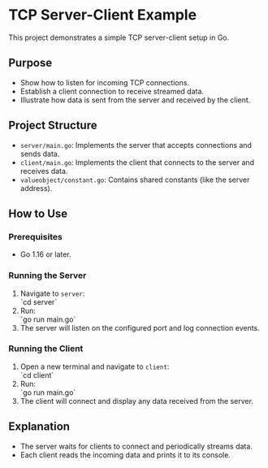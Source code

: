 # TCP Server-Client Example

This project demonstrates a simple TCP server-client setup in Go.

## Purpose

- Show how to listen for incoming TCP connections.
- Establish a client connection to receive streamed data.
- Illustrate how data is sent from the server and received by the client.

## Project Structure

- `server/main.go`: Implements the server that accepts connections and sends data.
- `client/main.go`: Implements the client that connects to the server and receives data.
- `valueobject/constant.go`: Contains shared constants (like the server address).

## How to Use

### Prerequisites
- Go 1.16 or later.

### Running the Server
1. Navigate to `server`:  
   \`cd server\`
2. Run:  
   \`go run main.go\`
3. The server will listen on the configured port and log connection events.

### Running the Client
1. Open a new terminal and navigate to `client`:  
   \`cd client\`
2. Run:  
   \`go run main.go\`
3. The client will connect and display any data received from the server.

## Explanation
- The server waits for clients to connect and periodically streams data.
- Each client reads the incoming data and prints it to its console.